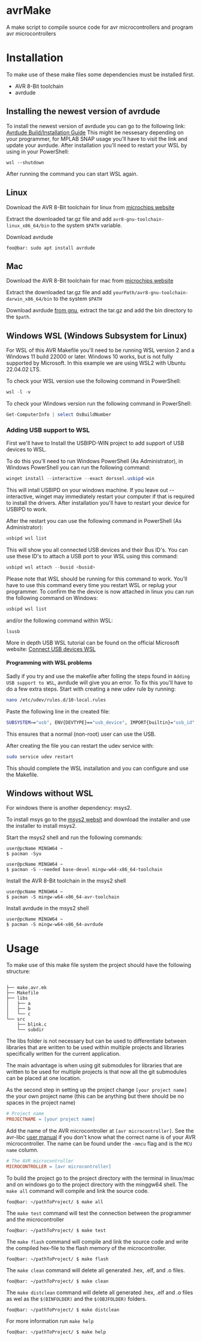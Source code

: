 # avrMake
A make script to compile source code for avr microcontrollers and program avr microcontrollers


# Installation
To make use of these make files some dependencies must be installed first.

* AVR 8-Bit toolchain
* avrdude

## Installing the newest version of avrdude

To install the newest version of avrdude you can go to the following link: [Avrdude Build/Installation Guide](https://github.com/avrdudes/avrdude/wiki/Building-AVRDUDE-for-Linux)
This might be nessesary depending on your programmer, for MPLAB SNAP usage you'll have to visit the link and update your avrdude.
After installation you'll need to restart your WSL by using in your PowerShell:
```
wsl --shutdown
``` 
After running the command you can start WSL again. 

## Linux
Download the AVR 8-Bit toolchain for linux from [microchips website](https://www.microchip.com/en-us/tools-resources/develop/microchip-studio/gcc-compilers)

Extract the downloaded tar.gz file and add `avr8-gnu-toolchain-linux_x86_64/bin` to the system `$PATH` variable.

Download avrdude
```console
foo@bar: sudo apt install avrdude
```


## Mac
Download the AVR 8-Bit toolchain for mac from [microchips website](https://www.microchip.com/en-us/tools-resources/develop/microchip-studio/gcc-compilers)

Extract the downloaded tar.gz file and add `yourPath/avr8-gnu-toolchain-darwin_x86_64/bin` to the system `$PATH`

Download avrdude [from gnu](http://download.savannah.gnu.org/releases/avrdude/), extract the tar.gz and add the bin directory to the `$path`.

## Windows WSL (Windows Subsystem for Linux)

For WSL of this AVR Makefile you'll need to be running WSL version 2 and a Windows 11 build 22000 or later. Windows 10 works, but is not fully supported by Microsoft.
In this example we are using WSL2 with Ubuntu 22.04.02 LTS.

To check your WSL version use the following command in PowerShell:
```PowerShell
wsl -l -v
```
To check your Windows version run the following command in PowerShell:
```PowerShell
Get-ComputerInfo | select OsBuildNumber
```

### Adding USB support to WSL
First we'll have to Install the USBIPD-WIN project to add support of USB devices to WSL.

To do this you'll need to run Windows PowerShell (As Administrator), in Windows PowerShell you can run the following command:
```PowerShell
winget install --interactive --exact dorssel.usbipd-win
```
This will intall USBIPD on your windows machine.
If you leave out --interactive, winget may immediately restart your computer if that is required to install the drivers. After installation you'll have to restart your device for USBIPD to work. 

After the restart you can use the following command in PowerShell (As Administrator):
```PowerShell
usbipd wsl list
```
This will show you all connected USB devices and their Bus ID's. You can use these ID's to attach a USB port to your WSL using this command:
```PowerShell
usbipd wsl attach --busid <busid>
```
Please note that WSL should be running for this command to work.
You'll have to use this command every time you restart WSL or replug your programmer. 
To confirm the the device is now attached in linux you can run the following command on Windows: 
```PowerShell 
usbipd wsl list
```
and/or the following command within WSL:
```
lsusb
```

More in depth USB WSL tutorial can be found on the official Microsoft website: [Connect USB devices WSL](https://learn.microsoft.com/en-us/windows/wsl/connect-usb)  

#### Programming with WSL problems

Sadly if you try and use the makefile after folling the steps found in ``Adding USB support to WSL``, avrdude will give you an error. To fix this you'll have to do a few extra steps. 
Start with creating a new udev rule by running:
```bash
nano /etc/udev/rules.d/10-local.rules
```
Paste the following line in the created file:
```bash
SUBSYSTEM=="usb", ENV{DEVTYPE}=="usb_device", IMPORT{builtin}="usb_id", IMPORT{builtin}="hwdb --subsystem=usb", MODE="0666"
```

This ensures that a normal (non-root) user can use the USB.

After creating the file you can restart the udev service with:
```bash
sudo service udev restart
```  
This should complete the WSL installation and you can configure and use the Makefile. 


## Windows without WSL
For windows there is another dependency: msys2.

To install msys go to the [msys2 websit](https://www.msys2.org/) and download the installer and use the installer to install msys2.

Start the msys2 shell and run the following commands:
```console
user@pcName MINGW64 ~
$ pacman -Syu

user@pcName MINGW64 ~
$ pacman -S --needed base-devel mingw-w64-x86_64-toolchain
```

Install the AVR 8-Bit toolchain in the msys2 shell
```console
user@pcName MINGW64 ~
$ pacman -S mingw-w64-x86_64-avr-toolchain
```

Install avrdude in the msys2 shell
```console
user@pcName MINGW64 ~
$ pacman -S mingw-w64-x86_64-avrdude
```


# Usage
To make use of this make file system the project should have the following structure:
```

├── make.avr.mk
├── Makefile
├── libs
│   ├── a
│   ├── b
│   └── c
└── src
    ├── blink.c
    └── subdir
```
The libs folder is not necessary but can be used to differentiate between libraries that are written to be used within multiple projects and libraries specifically written for the current application.

The main advantage is when using git submodules for libraries that are written to be used for multiple projects is that now all the git submodules can be placed at one location.

As the second step in setting up the project change `[your project name]` the your own project name (this can be anything but there should be no spaces in the project name) 
```makefile
# Project name
PROJECTNAME = [your project name]
```

Add the name of the AVR microcontroller at `[avr microcontroller]`. See the avr-libc [user manual](https://www.nongnu.org/avr-libc/user-manual/using_tools.html) if you don't know what the correct name is of your AVR microcontroller. The name can be found under the `-mmcu` flag and is the `MCU name` column. 
```makefile
# The AVR microcontroller 
MICROCONTROLLER = [avr microcontroller]
```

To build the project go to the project directory with the terminal in linux/mac and on windows go to the project directory with the minggw64 shell. The `make all` command will compile and link the source code.
```console
foo@bar: ~/pathToProject/ $ make all
```

The `make test` command will test the connection between the programmer and the microcontroller 
```console
foo@bar: ~/pathToProject/ $ make test
```

The `make flash` command will compile and link the source code and write the compiled hex-file to the flash memory of the microcontroller.
```console
foo@bar: ~/pathToProject/ $ make flash
```

The `make clean` command will delete all generated .hex, .elf, and .o files.
```console
foo@bar: ~/pathToProject/ $ make clean
```

The `make distclean` command will delete all generated .hex, .elf and .o files as wel as the `$(BINFOLDER)` and the `$(OBJFOLDER)` folders.
```console
foo@bar: ~/pathToProject/ $ make distclean
```

For more information run `make help`
```console
foo@bar: ~/pathToProject/ $ make help
```
